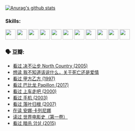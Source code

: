 
[![Anurag's github stats](https://github-readme-stats.vercel.app/api?username=w940853815)](https://github.com/anuraghazra/github-readme-stats)

### Skills:

<code><img height="32" src="https://cdn.jsdelivr.net/npm/simple-icons@v5/icons/python.svg"></code>
<code><img height="32" src="https://cdn.jsdelivr.net/npm/simple-icons@v5/icons/javascript.svg"></code>
<code><img height="32" src="https://cdn.jsdelivr.net/npm/simple-icons@v5/icons/django.svg"></code>
<code><img height="32" src="https://cdn.jsdelivr.net/npm/simple-icons@v5/icons/flask.svg"></code>
<code><img height="32" src="https://cdn.jsdelivr.net/npm/simple-icons@v5/icons/vuetify.svg"></code>
<code><img height="32" src="https://cdn.jsdelivr.net/npm/simple-icons@v5/icons/git.svg"></code>
<code><img height="32" src="https://cdn.jsdelivr.net/npm/simple-icons@v5/icons/docker.svg"></code>
<code><img height="32" src="https://cdn.jsdelivr.net/npm/simple-icons@v5/icons/postgresql.svg"></code>
<code><img height="32" src="https://cdn.jsdelivr.net/npm/simple-icons@v5/icons/elasticsearch.svg"></code>
<code><img height="32" src="https://cdn.jsdelivr.net/npm/simple-icons@v5/icons/macos.svg"></code>
<code><img height="32" src="https://cdn.jsdelivr.net/npm/simple-icons@v5/icons/linux.svg"></code>

### 🗣 豆瓣:

<!-- DOUBAN-ACTIVITIES:START -->
- [看过 决不让步 North Country‎ (2005)](https://www.douban.com/people/136069238/status/3660051849/?_i=37648233)
- [想读 我不知道该说什么，关于死亡还是爱情](https://www.douban.com/people/136069238/status/3653363833/?_i=37648233)
- [看过 甲方乙方‎ (1997)](https://www.douban.com/people/136069238/status/3651577723/?_i=37648233)
- [看过 巴比龙 Papillon‎ (2017)](https://www.douban.com/people/136069238/status/3645198699/?_i=37648233)
- [看过 上车走吧‎ (2000)](https://www.douban.com/people/136069238/status/3637719305/?_i=37648233)
- [看过 手机‎ (2003)](https://www.douban.com/people/136069238/status/3637051304/?_i=37648233)
- [看过 落叶归根‎ (2007)](https://www.douban.com/people/136069238/status/3630316395/?_i=37648233)
- [在读 安娜·卡列尼娜](https://www.douban.com/people/136069238/status/3625420280/?_i=37648233)
- [读过 世界电影史（第一卷）](https://www.douban.com/people/136069238/status/3625419209/?_i=37648233)
- [看过 暗杀 암살‎ (2015)](https://www.douban.com/people/136069238/status/3621839871/?_i=37648233)
<!-- DOUBAN-ACTIVITIES:END -->
<!--
**w940853815/w940853815** is a ✨ _special_ ✨ repository because its `README.md` (this file) appears on your GitHub profile.

Here are some ideas to get you started:

- 🔭 I’m currently working on ...
- 🌱 I’m currently learning ...
- 👯 I’m looking to collaborate on ...
- 🤔 I’m looking for help with ...
- 💬 Ask me about ...
- 📫 How to reach me: ...
- 😄 Pronouns: ...
- ⚡ Fun fact: ...
-->
